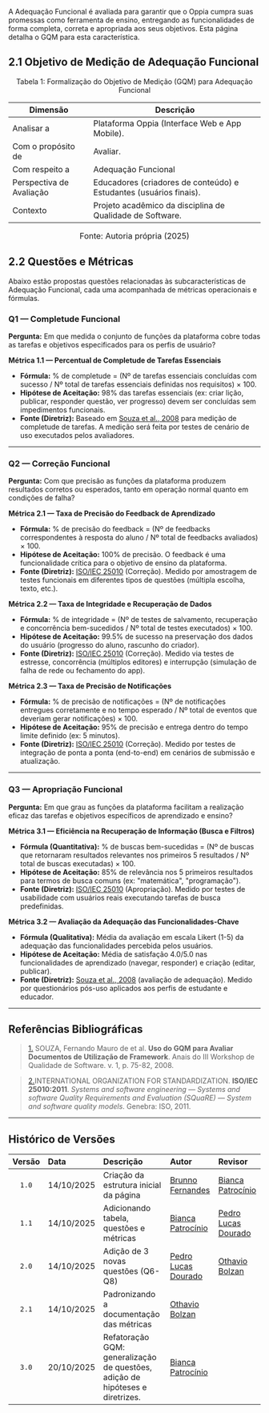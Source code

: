 
A Adequação Funcional é avaliada para garantir que o Oppia cumpra suas promessas como ferramenta de ensino, entregando as funcionalidades de forma completa, correta e apropriada aos seus objetivos. Esta página detalha o GQM para esta característica.

## 2.1 Objetivo de Medição de Adequação Funcional

<p align="center"> Tabela 1: Formalização do Objetivo de Medição (GQM) para Adequação Funcional </a> </p>


|        Dimensão           |                   Descrição                     |
| ------------------------- | ----------------------------------------------- |
| Analisar a      | Plataforma Oppia (Interface Web e App Mobile).                       |
| Com o propósito de                 | Avaliar.     |
| Com respeito a | Adequação Funcional                               | 
| Perspectiva de Avaliação  | Educadores (criadores de conteúdo) e Estudantes (usuários finais).                             |
| Contexto                  | Projeto acadêmico da disciplina de Qualidade de Software.       |

<font size="3"><p style="text-align: center">Fonte: Autoria própria (2025)</p></font>


## 2.2 Questões e Métricas

Abaixo estão propostas questões relacionadas às subcaracterísticas de Adequação Funcional, cada uma acompanhada de métricas operacionais e fórmulas.

### Q1 — Completude Funcional

**Pergunta:** Em que medida o conjunto de funções da plataforma cobre todas as tarefas e objetivos especificados para os perfis de usuário?

**Métrica 1.1 — Percentual de Completude de Tarefas Essenciais**

  * **Fórmula:** % de completude = (Nº de tarefas essenciais concluídas com sucesso / Nº total de tarefas essenciais definidas nos requisitos) × 100.
  * **Hipótese de Aceitação:** 98% das tarefas essenciais (ex: criar lição, publicar, responder questão, ver progresso) devem ser concluídas sem impedimentos funcionais.
  * **Fonte (Diretriz):** Baseado em [Souza et al., 2008](#souza2008) para medição de completude de tarefas. A medição será feita por testes de cenário de uso executados pelos avaliadores.

-----

### Q2 — Correção Funcional

**Pergunta:** Com que precisão as funções da plataforma produzem resultados corretos ou esperados, tanto em operação normal quanto em condições de falha?

**Métrica 2.1 — Taxa de Precisão do Feedback de Aprendizado**

  * **Fórmula:** % de precisão do feedback = (Nº de feedbacks correspondentes à resposta do aluno / Nº total de feedbacks avaliados) × 100.
  * **Hipótese de Aceitação:** 100% de precisão. O feedback é uma funcionalidade crítica para o objetivo de ensino da plataforma.
  * **Fonte (Diretriz):** [ISO/IEC 25010](#iso25010) (Correção). Medido por amostragem de testes funcionais em diferentes tipos de questões (múltipla escolha, texto, etc.).

**Métrica 2.2 — Taxa de Integridade e Recuperação de Dados**

  * **Fórmula:** % de integridade = (Nº de testes de salvamento, recuperação e concorrência bem-sucedidos / Nº total de testes executados) × 100.
  * **Hipótese de Aceitação:** 99.5% de sucesso na preservação dos dados do usuário (progresso do aluno, rascunho do criador).
  * **Fonte (Diretriz):** [ISO/IEC 25010](#iso25010) (Correção). Medido via testes de estresse, concorrência (múltiplos editores) e interrupção (simulação de falha de rede ou fechamento do app).

**Métrica 2.3 — Taxa de Precisão de Notificações**

  * **Fórmula:** % de precisão de notificações = (Nº de notificações entregues corretamente e no tempo esperado / Nº total de eventos que deveriam gerar notificações) × 100.
  * **Hipótese de Aceitação:** 95% de precisão e entrega dentro do tempo limite definido (ex: 5 minutos).
  * **Fonte (Diretriz):** [ISO/IEC 25010](#iso25010) (Correção). Medido por testes de integração de ponta a ponta (end-to-end) em cenários de submissão e atualização.

-----

### Q3 — Apropriação Funcional

**Pergunta:** Em que grau as funções da plataforma facilitam a realização eficaz das tarefas e objetivos específicos de aprendizado e ensino?

**Métrica 3.1 — Eficiência na Recuperação de Informação (Busca e Filtros)**

  * **Fórmula (Quantitativa):** % de buscas bem-sucedidas = (Nº de buscas que retornaram resultados relevantes nos primeiros 5 resultados / Nº total de buscas executadas) × 100.
  * **Hipótese de Aceitação:** 85% de relevância nos 5 primeiros resultados para termos de busca comuns (ex: "matemática", "programação").
  * **Fonte (Diretriz):** [ISO/IEC 25010](#iso25010) (Apropriação). Medido por testes de usabilidade com usuários reais executando tarefas de busca predefinidas.

**Métrica 3.2 — Avaliação da Adequação das Funcionalidades-Chave**

  * **Fórmula (Qualitativa):** Média da avaliação em escala Likert (1-5) da adequação das funcionalidades percebida pelos usuários.
  * **Hipótese de Aceitação:** Média de satisfação 4.0/5.0 nas funcionalidades de aprendizado (navegar, responder) e criação (editar, publicar).
  * **Fonte (Diretriz):** [Souza et al., 2008](#souza2008) (avaliação de adequação). Medido por questionários pós-uso aplicados aos perfis de estudante e educador.

-----

## Referências Bibliográficas

> <a id="souza2008" href="#anchor_1">1.</a> SOUZA, Fernando Mauro de et al. **Uso do GQM para Avaliar Documentos de Utilização de Framework**. Anais do III Workshop de Qualidade de Software. v. 1, p. 75-82, 2008.

> <a id="iso25010"  href="#anchor_2">2.</a>INTERNATIONAL ORGANIZATION FOR STANDARDIZATION. **ISO/IEC 25010:2011**. *Systems and software engineering — Systems and software Quality Requirements and Evaluation (SQuaRE) — System and software quality models*. Genebra: ISO, 2011.

-----

## Histórico de Versões

| Versão | Data | Descrição | Autor | Revisor |
| :---: | :--- | :--- | :--- | :--- |
| `1.0` | 14/10/2025 | Criação da estrutura inicial da página | [Brunno Fernandes](https://github.com/brunnoff) | [Bianca Patrocínio](https://github.com/BiancaPatrocinio7) |
| `1.1` | 14/10/2025 | Adicionando tabela, questões e métricas | [Bianca Patrocínio](https://github.com/BiancaPatrocinio7) | [Pedro Lucas Dourado](https://github.com/lucasdray) |
| `2.0` | 14/10/2025 | Adição de 3 novas questões (Q6-Q8) | [Pedro Lucas Dourado](https://github.com/lucasdray) | [Othavio Bolzan](https://github.com/bolzanMGB) |
| `2.1` | 14/10/2025 | Padronizando a documentação das métricas | [Othavio Bolzan](https://github.com/bolzanMGB) | |
| `3.0` | 20/10/2025 | Refatoração GQM: generalização de questões, adição de hipóteses e diretrizes. | [Bianca Patrocínio](https://github.com/BiancaPatrocinio7) | |